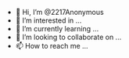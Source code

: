 - 👋 Hi, I’m @2217Anonymous
- 👀 I’m interested in ...
- 🌱 I’m currently learning ...
- 💞️ I’m looking to collaborate on ...
- 📫 How to reach me ...

<!---
2217Anonymous/2217Anonymous is a ✨ special ✨ repository because its `README.md` (this file) appears on your GitHub profile.
You can click the Preview link to take a look at your changes.
--->
